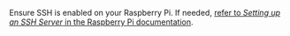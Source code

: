 Ensure SSH is enabled on your Raspberry Pi. If needed, [refer to *Setting up an SSH Server* in the Raspberry Pi documentation](https://www.raspberrypi.com/documentation/computers/remote-access.html#ssh).
